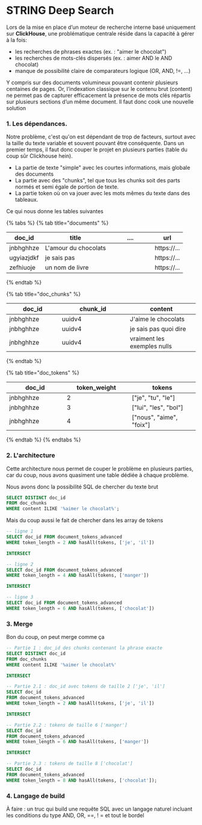 # STRING Deep Search

Lors de la mise en place d’un moteur de recherche interne basé uniquement sur **ClickHouse**, une problématique centrale réside dans la capacité à gérer à la fois:

* les recherches de phrases exactes (ex. : "aimer le chocolat")&#x20;
* les recherches de mots-clés dispersés (ex. : aimer AND le AND chocolat)
* manque de possibilité claire de comparateurs logique (OR, AND, !=, ...)

Y compris sur des documents volumineux pouvant contenir plusieurs centaines de pages. Or, l’indexation classique sur le contenu brut (content) ne permet pas de capturer efficacement la présence de mots clés répartis sur plusieurs sections d’un même document. Il faut donc cook une nouvelle solution

### 1. Les dépendances.

Notre problème, c'est qu'on est dépendant de trop de facteurs, surtout avec la taille du texte variable et souvent pouvant être conséquente. Dans un premier temps, il faut donc couper le projet en plusieurs parties (table du coup sûr Clickhouse hein).

* La partie de texte "simple" avec les courtes informations, mais globale des documents
* La partie avec des "chunks", tel que tous les chunks soit des parts normés et semi égale de portion de texte.
* La partie token où on va jouer avec les mots mêmes du texte dans des tableaux.

Ce qui nous donne les tables suivantes

{% tabs %}
{% tab title="documents" %}
<table><thead><tr><th>doc_id</th><th>title</th><th width="98">....</th><th>url</th></tr></thead><tbody><tr><td>jnbhghhze</td><td>L'amour du chocolats</td><td></td><td>https://...</td></tr><tr><td>ugyiazjdkf</td><td>je sais pas</td><td></td><td>https://...</td></tr><tr><td>zefhiuoje</td><td>un nom de livre</td><td></td><td>https://...</td></tr></tbody></table>
{% endtab %}

{% tab title="doc_chunks" %}
<table><thead><tr><th width="124">doc_id</th><th width="165">chunk_id</th><th>content</th></tr></thead><tbody><tr><td>jnbhghhze</td><td>uuidv4</td><td>J'aime le chocolats</td></tr><tr><td>jnbhghhze</td><td>uuidv4</td><td>je sais pas quoi dire</td></tr><tr><td>jnbhghhze</td><td>uuidv4</td><td>vraiment les exemples nulls</td></tr></tbody></table>
{% endtab %}

{% tab title="doc_tokens" %}
<table><thead><tr><th width="137">doc_id</th><th width="157" data-type="number">token_weight</th><th>tokens</th></tr></thead><tbody><tr><td>jnbhghhze</td><td>2</td><td>["je", "tu", "le"]</td></tr><tr><td>jnbhghhze</td><td>3</td><td>["lui", "les", "bol"]</td></tr><tr><td>jnbhghhze</td><td>4</td><td>["nous", "aime", "foix"]</td></tr></tbody></table>
{% endtab %}
{% endtabs %}

### 2. L'architecture

Cette architecture nous permet de couper le problème en plusieurs parties, car du coup, nous avons quasiment une table dédiée à chaque problème.

Nous avons donc la possibilité SQL de chercher du texte brut

```sql
SELECT DISTINCT doc_id
FROM doc_chunks
WHERE content ILIKE '%aimer le chocolat%';
```

Mais du coup aussi le fait de chercher dans les array de tokens

```sql
-- ligne 1
SELECT doc_id FROM document_tokens_advanced
WHERE token_length = 2 AND hasAll(tokens, ['je', 'il'])

INTERSECT

-- ligne 2
SELECT doc_id FROM document_tokens_advanced
WHERE token_length = 4 AND hasAll(tokens, ['manger'])

INTERSECT

-- ligne 3
SELECT doc_id FROM document_tokens_advanced
WHERE token_length = 6 AND hasAll(tokens, ['chocolat'])
```

### 3. Merge

Bon du coup, on peut merge comme ça

```sql
-- Partie 1 : doc_id des chunks contenant la phrase exacte
SELECT DISTINCT doc_id
FROM doc_chunks
WHERE content ILIKE '%aimer le chocolat%'

INTERSECT

-- Partie 2.1 : doc_id avec tokens de taille 2 ['je', 'il']
SELECT doc_id
FROM document_tokens_advanced
WHERE token_length = 2 AND hasAll(tokens, ['je', 'il'])

INTERSECT

-- Partie 2.2 : tokens de taille 6 ['manger']
SELECT doc_id
FROM document_tokens_advanced
WHERE token_length = 6 AND hasAll(tokens, ['manger'])

INTERSECT

-- Partie 2.3 : tokens de taille 8 ['chocolat']
SELECT doc_id
FROM document_tokens_advanced
WHERE token_length = 8 AND hasAll(tokens, ['chocolat']);
```

### 4. Langage de build

À faire : un truc qui build une requête SQL avec un langage naturel incluant les conditions du type AND, OR, ==, ! = et tout le bordel
